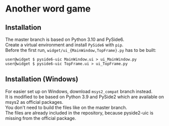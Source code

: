 # Another word game  

## Installation
The master branch is based on Python 3.10 and PySide6.  
Create a virtual environment and install `PySide6` with `pip`.  
Before the first run, `widget/ui_{MainWindow,TopFrame}.py` has to be built:  
```
user@widget $ pyside6-uic MainWindow.ui > ui_MainWindow.py  
user@widget $ pyside6-uic TopFrame.ui > ui_TopFrame.py  
```

## Installation (Windows)
For easier set up on Windows, download `msys2_compat` branch instead.  
It is modified to be based on Python 3.9 and PySide2 which are available on msys2 as official packages.  
You don't need to build the files like on the master branch.  
The files are already included in the repository, because pyside2-uic is missing from the official package.  
